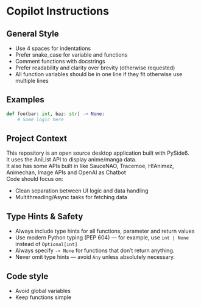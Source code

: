 # Copilot Instructions 

## General Style
- Use 4 spaces for indentations 
- Prefer snake_case for variable and functions 
- Comment functions with docstrings
- Prefer readability and clarity over brevity (otherwise requested) 
- All function variables should be in one line if they fit otherwise use multiple lines

## Examples 

```python
def foo(bar: int, baz: str) -> None:
    # Some logic here 
```

## Project Context 
This repository is an open source desktop application built with PySide6. <br>
It uses the AniList API to display anime/manga data. <br>
It also has some APIs built in like SauceNAO, Tracemoe, H!Animez, Animechan, Image APIs and OpenAI as Chatbot <br>
Code should focus on:
- Clean separation between UI logic and data handling
- Multithreading/Async tasks for fetching data

## Type Hints & Safety 
- Always include type hints for all functions, parameter and return values 
- Use modern Python typing (PEP 604) — for example, use `int | None` instead of `Optional[int]`
- Always specify `-> None` for functions that don’t return anything.
- Never omit type hints — avoid `Any` unless absolutely necessary.

## Code style 
- Avoid global variables 
- Keep functions simple 
